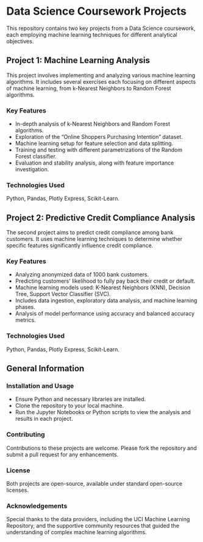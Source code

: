 # Data Science Coursework Projects

This repository contains two key projects from a Data Science coursework, each employing machine learning techniques for different analytical objectives.

## Project 1: Machine Learning Analysis

This project involves implementing and analyzing various machine learning algorithms. It includes several exercises each focusing on different aspects of machine learning, from k-Nearest Neighbors to Random Forest algorithms.

### Key Features
- In-depth analysis of k-Nearest Neighbors and Random Forest algorithms.
- Exploration of the “Online Shoppers Purchasing Intention” dataset.
- Machine learning setup for feature selection and data splitting.
- Training and testing with different parametrizations of the Random Forest classifier.
- Evaluation and stability analysis, along with feature importance investigation.

### Technologies Used
Python, Pandas, Plotly Express, Scikit-Learn.

## Project 2: Predictive Credit Compliance Analysis

The second project aims to predict credit compliance among bank customers. It uses machine learning techniques to determine whether specific features significantly influence credit compliance.

### Key Features
- Analyzing anonymized data of 1000 bank customers.
- Predicting customers' likelihood to fully pay back their credit or default.
- Machine learning models used: K-Nearest Neighbors (KNN), Decision Tree, Support Vector Classifier (SVC).
- Includes data ingestion, exploratory data analysis, and machine learning phases.
- Analysis of model performance using accuracy and balanced accuracy metrics.

### Technologies Used
Python, Pandas, Plotly Express, Scikit-Learn.

## General Information

### Installation and Usage
- Ensure Python and necessary libraries are installed.
- Clone the repository to your local machine.
- Run the Jupyter Notebooks or Python scripts to view the analysis and results in each project.

### Contributing
Contributions to these projects are welcome. Please fork the repository and submit a pull request for any enhancements.

### License
Both projects are open-source, available under standard open-source licenses.

### Acknowledgements
Special thanks to the data providers, including the UCI Machine Learning Repository, and the supportive community resources that guided the understanding of complex machine learning algorithms.
